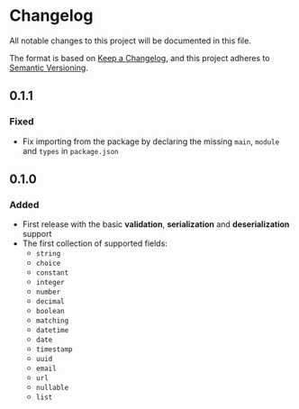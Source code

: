 # Changelog

All notable changes to this project will be documented in this file.

The format is based on [Keep a Changelog](https://keepachangelog.com/en/1.0.0/),
and this project adheres to [Semantic Versioning](https://semver.org/spec/v2.0.0.html).

## 0.1.1

### Fixed

- Fix importing from the package by declaring the missing `main`, `module` and `types` in `package.json`

## 0.1.0

### Added

- First release with the basic **validation**, **serialization** and **deserialization** support
- The first collection of supported fields:
  - `string`
  - `choice`
  - `constant`
  - `integer`
  - `number`
  - `decimal`
  - `boolean`
  - `matching`
  - `datetime`
  - `date`
  - `timestamp`
  - `uuid`
  - `email`
  - `url`
  - `nullable`
  - `list`
